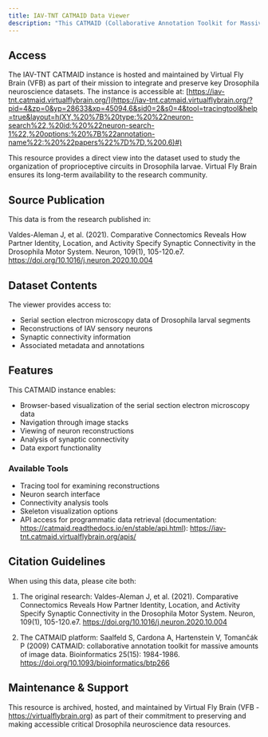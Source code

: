 ```yaml
---
title: IAV-TNT CATMAID Data Viewer
description: "This CATMAID (Collaborative Annotation Toolkit for Massive Amounts of Image Data) instance hosts the neuroanatomical data from the IAV mechanosensory circuit study published in Valdes-Aleman et al. 2021."
---
```


## Access

The IAV-TNT CATMAID instance is hosted and maintained by Virtual Fly Brain (VFB) as part of their mission to integrate and preserve key Drosophila neuroscience datasets. The instance is accessible at:
[https://iav-tnt.catmaid.virtualflybrain.org/](https://iav-tnt.catmaid.virtualflybrain.org/?pid=4&zp=0&yp=28633&xp=45094.6&sid0=2&s0=4&tool=tracingtool&help=true&layout=h(XY,%20%7B%20type:%20%22neuron-search%22,%20id:%20%22neuron-search-1%22,%20options:%20%7B%22annotation-name%22:%20%22papers%22%7D%7D,%200.6)#)

This resource provides a direct view into the dataset used to study the organization of proprioceptive circuits in Drosophila larvae. Virtual Fly Brain ensures its long-term availability to the research community.

## Source Publication

This data is from the research published in:

Valdes-Aleman J, et al. (2021). Comparative Connectomics Reveals How Partner Identity, Location, and Activity Specify Synaptic Connectivity in the Drosophila Motor System. Neuron, 109(1), 105-120.e7. https://doi.org/10.1016/j.neuron.2020.10.004

## Dataset Contents

The viewer provides access to:
- Serial section electron microscopy data of Drosophila larval segments
- Reconstructions of IAV sensory neurons
- Synaptic connectivity information
- Associated metadata and annotations

## Features

This CATMAID instance enables:
- Browser-based visualization of the serial section electron microscopy data
- Navigation through image stacks
- Viewing of neuron reconstructions
- Analysis of synaptic connectivity
- Data export functionality

### Available Tools
- Tracing tool for examining reconstructions
- Neuron search interface
- Connectivity analysis tools
- Skeleton visualization options
- API access for programmatic data retrieval (documentation: https://catmaid.readthedocs.io/en/stable/api.html): https://iav-tnt.catmaid.virtualflybrain.org/apis/

## Citation Guidelines

When using this data, please cite both:

1. The original research:
   Valdes-Aleman J, et al. (2021). Comparative Connectomics Reveals How Partner Identity, Location, and Activity Specify Synaptic Connectivity in the Drosophila Motor System. Neuron, 109(1), 105-120.e7. https://doi.org/10.1016/j.neuron.2020.10.004

2. The CATMAID platform:
   Saalfeld S, Cardona A, Hartenstein V, Tomančák P (2009) CATMAID: collaborative annotation toolkit for massive amounts of image data. Bioinformatics 25(15): 1984-1986. https://doi.org/10.1093/bioinformatics/btp266

## Maintenance & Support

This resource is archived, hosted, and maintained by Virtual Fly Brain (VFB - https://virtualflybrain.org) as part of their commitment to preserving and making accessible critical Drosophila neuroscience data resources.
